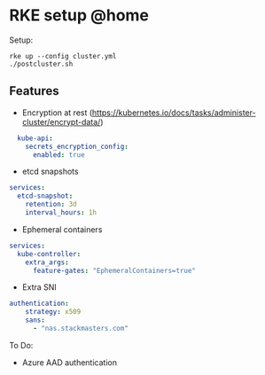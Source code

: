 # RKE setup @home

Setup:

```
rke up --config cluster.yml
./postcluster.sh
```

## Features

- Encryption at rest (https://kubernetes.io/docs/tasks/administer-cluster/encrypt-data/) 

```yaml
  kube-api:
    secrets_encryption_config:
      enabled: true
```

- etcd snapshots

```yaml
services:
  etcd-snapshot:
    retention: 3d
    interval_hours: 1h
```

- Ephemeral containers

```yaml
services:
  kube-controller:
    extra_args:
      feature-gates: "EphemeralContainers=true"
```

- Extra SNI

```yaml
authentication:
    strategy: x509
    sans:
      - "nas.stackmasters.com"
```

To Do:
- Azure AAD authentication
